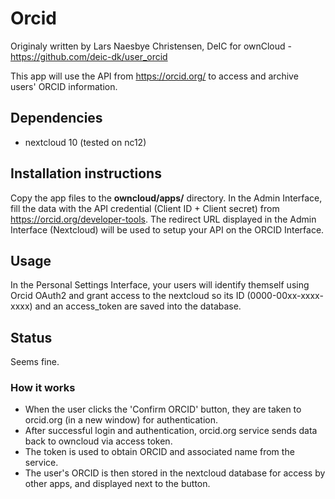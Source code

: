 # Orcid

Originaly written by Lars Naesbye Christensen, DeIC for ownCloud - https://github.com/deic-dk/user_orcid

This app will use the API from https://orcid.org/ to access and archive users' ORCID information.
 
## Dependencies 
 * nextcloud 10 (tested on nc12)

## Installation instructions
Copy the app files to the **owncloud/apps/** directory.
In the Admin Interface, fill the data with the API credential (Client ID + Client secret) from https://orcid.org/developer-tools. The redirect URL displayed in the Admin Interface (Nextcloud) will be used to setup your API on the ORCID Interface.

## Usage

In the Personal Settings Interface, your users will identify themself using Orcid OAuth2 and grant access to the nextcloud so its ID (0000-00xx-xxxx-xxxx) and an access_token are saved into the database.

## Status

Seems fine.

### How it works

 - When the user clicks the 'Confirm ORCID' button, they are taken to orcid.org (in a new window) for authentication.
 - After successful login and authentication, orcid.org service sends data back to owncloud via access token.
 - The token is used to obtain ORCID and associated name from the service.
 - The user's ORCID is then stored in the nextcloud database for access by other apps, and displayed next to the button.


